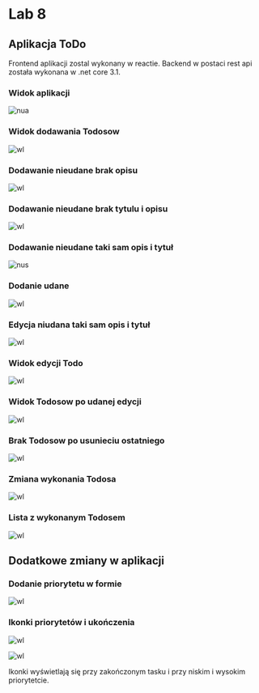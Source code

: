 # Lab 8
## Aplikacja ToDo
Frontend aplikacji zostal wykonany w reactie. Backend w postaci rest api została wykonana w .net core 3.1.

### Widok aplikacji
![nua](https://github.com/Kiritek/aplikacje-internetowe-21164-195ICA/blob/main/lab8/assets/Todoapp.png)

### Widok dodawania Todosow
![wl](https://github.com/Kiritek/aplikacje-internetowe-21164-195ICA/blob/main/lab8/assets/dodawanie%20przedmiotu.png)

### Dodawanie nieudane brak opisu
![wl](https://github.com/Kiritek/aplikacje-internetowe-21164-195ICA/blob/main/lab8/assets/dodawanienieudanedesc.png)

### Dodawanie nieudane brak tytulu i opisu
![wl](https://github.com/Kiritek/aplikacje-internetowe-21164-195ICA/blob/main/lab8/assets/dodawanienieudanedescitytul.png)

### Dodawanie nieudane taki sam opis i tytuł
![nus](https://github.com/Kiritek/aplikacje-internetowe-21164-195ICA/blob/main/lab8/assets/dodawanienieudanetensam.png)

### Dodanie udane
![wl](https://github.com/Kiritek/aplikacje-internetowe-21164-195ICA/blob/main/lab8/assets/Dodawanie%20udane.png)

### Edycja niudana taki sam opis i tytuł
![wl](https://github.com/Kiritek/aplikacje-internetowe-21164-195ICA/blob/main/lab8/assets/updatenieudany.png)

### Widok edycji Todo
![wl](https://github.com/Kiritek/aplikacje-internetowe-21164-195ICA/blob/main/lab8/assets/zmiana%20udana.png)

### Widok Todosow po udanej edycji
![wl](https://github.com/Kiritek/aplikacje-internetowe-21164-195ICA/blob/main/lab8/assets/zmiana%20udana2.png)

### Brak Todosow po usunieciu ostatniego
![wl](https://github.com/Kiritek/aplikacje-internetowe-21164-195ICA/blob/main/lab8/assets/usuniecie%20udane.png)

### Zmiana wykonania Todosa
![wl](https://github.com/Kiritek/aplikacje-internetowe-21164-195ICA/blob/main/lab8/assets/zmianawykonania.png)

### Lista z wykonanym Todosem
![wl](https://github.com/Kiritek/aplikacje-internetowe-21164-195ICA/blob/main/lab8/assets/zmianawykonania2.png)

## Dodatkowe zmiany w aplikacji

### Dodanie priorytetu w formie
![wl](https://github.com/Kiritek/aplikacje-internetowe-21164-195ICA/blob/main/lab8/assets/nowyform.png)

### Ikonki priorytetów i ukończenia
![wl](https://github.com/Kiritek/aplikacje-internetowe-21164-195ICA/blob/main/lab8/assets/priorityikonki.png)

![wl](https://github.com/Kiritek/aplikacje-internetowe-21164-195ICA/blob/main/lab8/assets/Completedikonka.png)

Ikonki wyświetlają się przy zakończonym tasku i przy niskim i wysokim priorytetcie.

